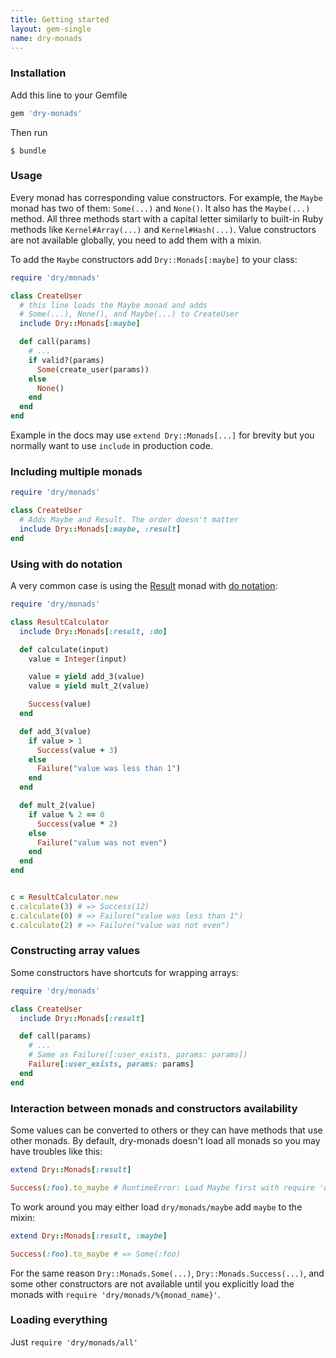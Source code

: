 ```yaml
---
title: Getting started
layout: gem-single
name: dry-monads
---
```


### Installation

Add this line to your Gemfile

```ruby
gem 'dry-monads'
```

Then run

```
$ bundle
```

### Usage

Every monad has corresponding value constructors. For example, the `Maybe` monad has two of them: `Some(...)` and `None()`. It also has the `Maybe(...)` method. All three methods start with a capital letter similarly to built-in Ruby methods like `Kernel#Array(...)` and `Kernel#Hash(...)`. Value constructors are not available globally, you need to add them with a mixin.

To add the `Maybe` constructors add `Dry::Monads[:maybe]` to your class:

```ruby
require 'dry/monads'

class CreateUser
  # this line loads the Maybe monad and adds
  # Some(...), None(), and Maybe(...) to CreateUser
  include Dry::Monads[:maybe]

  def call(params)
    # ...
    if valid?(params)
      Some(create_user(params))
    else
      None()
    end
  end
end
```

Example in the docs may use `extend Dry::Monads[...]` for brevity but you normally want to use `include` in production code.

### Including multiple monads

```ruby
require 'dry/monads'

class CreateUser
  # Adds Maybe and Result. The order doesn't matter
  include Dry::Monads[:maybe, :result]
end
```

### Using with do notation

A very common case is using the [Result](docs::result) monad with [do notation](docs::do-notation):

```ruby
require 'dry/monads'

class ResultCalculator
  include Dry::Monads[:result, :do]

  def calculate(input)
    value = Integer(input)

    value = yield add_3(value)
    value = yield mult_2(value)

    Success(value)
  end

  def add_3(value)
    if value > 1
      Success(value + 3)
    else
      Failure("value was less than 1")
    end
  end

  def mult_2(value)
    if value % 2 == 0
      Success(value * 2)
    else
      Failure("value was not even")
    end
  end
end


c = ResultCalculator.new
c.calculate(3) # => Success(12)
c.calculate(0) # => Failure("value was less than 1")
c.calculate(2) # => Failure("value was not even")
```

### Constructing array values

Some constructors have shortcuts for wrapping arrays:

```ruby
require 'dry/monads'

class CreateUser
  include Dry::Monads[:result]

  def call(params)
    # ...
    # Same as Failure([:user_exists, params: params])
    Failure[:user_exists, params: params]
  end
end
```

### Interaction between monads and constructors availability

Some values can be converted to others or they can have methods that use other monads. By default, dry-monads doesn't load all monads so you may have troubles like this:

```ruby
extend Dry::Monads[:result]

Success(:foo).to_maybe # RuntimeError: Load Maybe first with require 'dry/monads/maybe'
```

To work around you may either load `dry/monads/maybe` add `maybe` to the mixin:

```ruby
extend Dry::Monads[:result, :maybe]

Success(:foo).to_maybe # => Some(:foo)
```

For the same reason `Dry::Monads.Some(...)`, `Dry::Monads.Success(...)`, and some other constructors are not available until you explicitly load the monads with `require 'dry/monads/%{monad_name}'`.

### Loading everything

Just `require 'dry/monads/all'`
